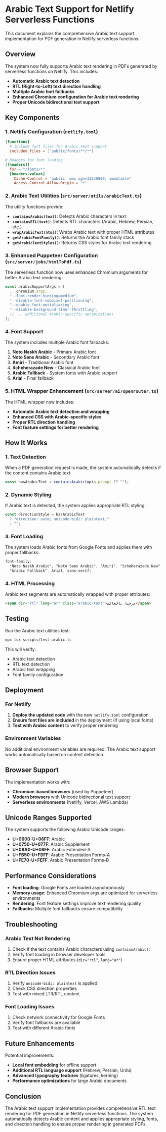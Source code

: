 # Arabic Text Support for Netlify Serverless Functions

This document explains the comprehensive Arabic text support implementation for PDF generation in Netlify serverless functions.

## Overview

The system now fully supports Arabic text rendering in PDFs generated by serverless functions on Netlify. This includes:

- **Automatic Arabic text detection**
- **RTL (Right-to-Left) text direction handling**
- **Multiple Arabic font fallbacks**
- **Enhanced Chromium configuration for Arabic text rendering**
- **Proper Unicode bidirectional text support**

## Key Components

### 1. Netlify Configuration (`netlify.toml`)

```toml
[functions]
  # Include font files for Arabic text support
  included_files = ["public/fonts/**/*"]

# Headers for font loading
[[headers]]
  for = "/fonts/*"
  [headers.values]
    Cache-Control = "public, max-age=31536000, immutable"
    Access-Control-Allow-Origin = "*"
```

### 2. Arabic Text Utilities (`src/server/utils/arabicText.ts`)

The utility functions provide:

- **`containsArabic(text)`**: Detects Arabic characters in text
- **`containsRTL(text)`**: Detects RTL characters (Arabic, Hebrew, Persian, etc.)
- **`wrapArabicText(html)`**: Wraps Arabic text with proper HTML attributes
- **`getArabicFontFamily()`**: Returns the Arabic font family stack
- **`getArabicTextStyles()`**: Returns CSS styles for Arabic text rendering

### 3. Enhanced Puppeteer Configuration (`src/server/jobs/htmlToPdf.ts`)

The serverless function now uses enhanced Chromium arguments for better Arabic text rendering:

```typescript
const arabicSupportArgs = [
  ...chromium.args,
  "--font-render-hinting=medium",
  "--disable-font-subpixel-positioning",
  "--enable-font-antialiasing",
  "--disable-background-timer-throttling",
  // ... additional Arabic-specific optimizations
];
```

### 4. Font Support

The system includes multiple Arabic font fallbacks:

1. **Noto Naskh Arabic** - Primary Arabic font
2. **Noto Sans Arabic** - Secondary Arabic font
3. **Amiri** - Traditional Arabic font
4. **Scheherazade New** - Classical Arabic font
5. **Arabic Fallback** - System fonts with Arabic support
6. **Arial** - Final fallback

### 5. HTML Wrapper Enhancement (`src/server/ai/openrouter.ts`)

The HTML wrapper now includes:

- **Automatic Arabic text detection and wrapping**
- **Enhanced CSS with Arabic-specific styles**
- **Proper RTL direction handling**
- **Font feature settings for better rendering**

## How It Works

### 1. Text Detection

When a PDF generation request is made, the system automatically detects if the content contains Arabic text:

```typescript
const hasArabicText = containsArabic(opts.prompt ?? "");
```

### 2. Dynamic Styling

If Arabic text is detected, the system applies appropriate RTL styling:

```typescript
const directionStyle = hasArabicText
  ? "direction: auto; unicode-bidi: plaintext;"
  : "";
```

### 3. Font Loading

The system loads Arabic fonts from Google Fonts and applies them with proper fallbacks:

```css
font-family:
  "Noto Naskh Arabic", "Noto Sans Arabic", "Amiri", "Scheherazade New",
  "Arabic Fallback", Arial, sans-serif;
```

### 4. HTML Processing

Arabic text segments are automatically wrapped with proper attributes:

```html
<span dir="rtl" lang="ar" class="arabic-text">مرحبا بالعالم</span>
```

## Testing

Run the Arabic text utilities test:

```bash
npx tsx scripts/test-arabic.ts
```

This will verify:

- Arabic text detection
- RTL text detection
- Arabic text wrapping
- Font family configuration

## Deployment

### For Netlify

1. **Deploy the updated code** with the new `netlify.toml` configuration
2. **Ensure font files are included** in the deployment (if using local fonts)
3. **Test with Arabic content** to verify proper rendering

### Environment Variables

No additional environment variables are required. The Arabic text support works automatically based on content detection.

## Browser Support

The implementation works with:

- **Chromium-based browsers** (used by Puppeteer)
- **Modern browsers** with Unicode bidirectional text support
- **Serverless environments** (Netlify, Vercel, AWS Lambda)

## Unicode Ranges Supported

The system supports the following Arabic Unicode ranges:

- **U+0600-U+06FF**: Arabic
- **U+0750-U+077F**: Arabic Supplement
- **U+08A0-U+08FF**: Arabic Extended-A
- **U+FB50-U+FDFF**: Arabic Presentation Forms-A
- **U+FE70-U+FEFF**: Arabic Presentation Forms-B

## Performance Considerations

- **Font loading**: Google Fonts are loaded asynchronously
- **Memory usage**: Enhanced Chromium args are optimized for serverless environments
- **Rendering**: Font feature settings improve text rendering quality
- **Fallbacks**: Multiple font fallbacks ensure compatibility

## Troubleshooting

### Arabic Text Not Rendering

1. Check if the text contains Arabic characters using `containsArabic()`
2. Verify font loading in browser developer tools
3. Ensure proper HTML attributes (`dir="rtl"`, `lang="ar"`)

### RTL Direction Issues

1. Verify `unicode-bidi: plaintext` is applied
2. Check CSS direction properties
3. Test with mixed LTR/RTL content

### Font Loading Issues

1. Check network connectivity for Google Fonts
2. Verify font fallbacks are available
3. Test with different Arabic fonts

## Future Enhancements

Potential improvements:

- **Local font embedding** for offline support
- **Additional RTL language support** (Hebrew, Persian, Urdu)
- **Advanced typography features** (ligatures, kerning)
- **Performance optimizations** for large Arabic documents

## Conclusion

The Arabic text support implementation provides comprehensive RTL text rendering for PDF generation in Netlify serverless functions. The system automatically detects Arabic content and applies appropriate styling, fonts, and direction handling to ensure proper rendering in generated PDFs.

